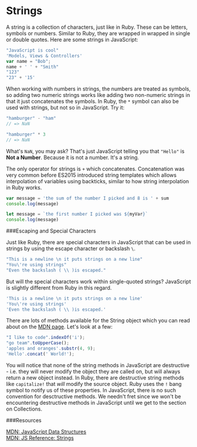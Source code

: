# Strings

A string is a collection of characters, just like in Ruby. These can be letters, symbols or numbers.  Similar to Ruby, they are wrapped in wrapped in single or double quotes. Here are some strings in JavaScript:

```javascript
"JavaScript is cool"
'Models, Views & Controllers'
var name = "Bob";
name + ' ' + "Smith"
"123"
"23" + '15'
```

When working with numbers in strings, the numbers are treated as symbols, so adding two numeric strings works like adding two non-numeric strings in that it just concatenates the symbols.  In Ruby, the `*` symbol can also be used with strings, but not so in JavaScript. Try it:

```js
"hamburger" - "ham"
// => NaN

"hamburger" * 3
// => NaN
```

What's `NaN`, you may ask? That's just JavaScript telling you that `"Hello"` is **Not a Number**. Because it is not a number. It's a string.

The only operator for strings is `+` which concatenates. Concatenation was very common before ES2015 introduced string templates which allows interpolation of variables using backticks, similar to how string interpolation in Ruby works.

```js
var message = 'the sum of the number I picked and 8 is ' + sum
console.log(message)
```

```javascript
let message = `the first number I picked was ${myVar}`
console.log(message)
```

###Escaping and Special Characters

Just like Ruby, there are special characters in JavaScript that can be used in strings by using the escape character or backslash `\`.

```javascript
"This is a newline \n it puts strings on a new line"
"You\'re using strings"
"Even the backslash ( \\ )is escaped."
```

But will the special characters work within single-quoted strings? JavaScript is slightly different from Ruby in this regard.

```javascript
'This is a newline \n it puts strings on a new line'
'You\'re using strings'
'Even the backslash ( \\ )is escaped.'
```

There are lots of methods available for the String object which you can read about on the  [MDN page](https://developer.mozilla.org/en/JavaScript/Reference/Global_Objects/String). Let's look at a few:

```javascript
"I like to code".indexOf('i');
"go team".toUpperCase();
'apples and oranges'.substr(4, 9);
'Hello'.concat(' World!');
```

You will notice that none of the string methods in JavaScript are destructive - i.e. they will never modify the object they are called on, but will always return a new object instead. In Ruby, there are destructive string methods like `capitalize!` that *will* modify the source object. Ruby uses the `!` bang symbol to notify us of these properties. In JavaScript, there is no such convention for desctructive methods. We needn't fret since we won't be encountering destructive methods in JavaScript until we get to the section on Collections.

###Resources

[MDN: JavaScript Data Structures](https://developer.mozilla.org/en/JavaScript/Data_structures)<br>
[MDN: JS Reference: Strings](https://developer.mozilla.org/en/JavaScript/Reference/Global_Objects/String)
